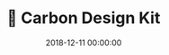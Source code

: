 ---
layout: post
title:  "🚀 Carbon Design Kit"
category: Plugin
date:   2018-12-11 00:00:00
excerpt: "The Carbon Design Kit for fast wireframing or just inspiration."
image:
  feature: Carbon.png
bgContrast: dark
bgGradientOpacity: darker
syntaxHighlighter: no
link: https://github.com/ibm/carbon-design-kit
---